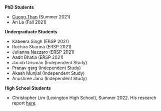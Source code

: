 **PhD Students**

- [Cuong Than](https://thanvietcuong.github.io) (Summer 2021)
- An La (Fall 2021)

**Undergraduate Students**

- Kabeera Singh (ERSP 2021)
- Ruchira Sharma (ERSP 2021)
- Julianna Nazzaro (ERSP 2021)
- Aadit Bhatia (ERSP 2021)
- Jacob Urisman (Independent Study)
- Pranav garg (Independent Study)
- Akash Munjial (Independent Study)
- Anushree Jana (Independent Study)

**High School Students**

- Christopher Lim (Lexington High School), Summer 2022. His research report [here](https://docs.google.com/document/d/1UfwNaYc-p_eTSg6QqEQDW_xrX0vwlLODLNpQj32-OLw/edit).


